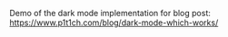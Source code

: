 Demo of the dark mode implementation for blog post: https://www.p1t1ch.com/blog/dark-mode-which-works/
